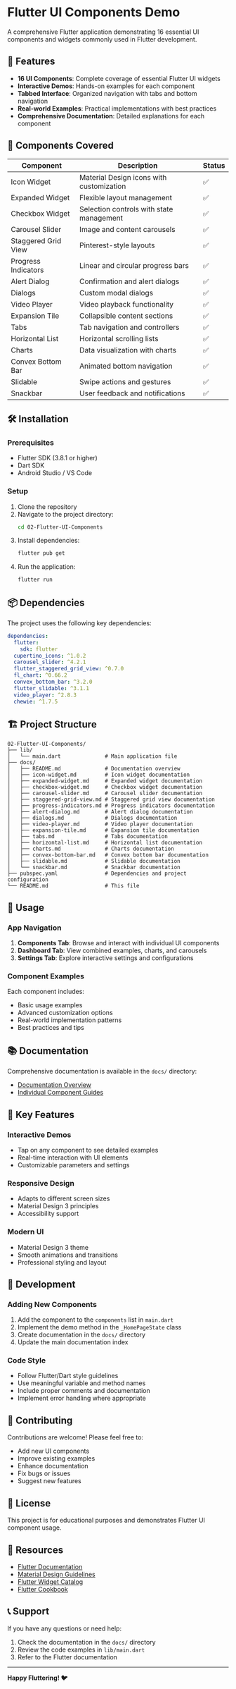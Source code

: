 # Flutter UI Components Demo

A comprehensive Flutter application demonstrating 16 essential UI components and widgets commonly used in Flutter development.

## 🚀 Features

- **16 UI Components**: Complete coverage of essential Flutter UI widgets
- **Interactive Demos**: Hands-on examples for each component
- **Tabbed Interface**: Organized navigation with tabs and bottom navigation
- **Real-world Examples**: Practical implementations with best practices
- **Comprehensive Documentation**: Detailed explanations for each component

## 📱 Components Covered

| Component | Description | Status |
|-----------|-------------|--------|
| Icon Widget | Material Design icons with customization | ✅ |
| Expanded Widget | Flexible layout management | ✅ |
| Checkbox Widget | Selection controls with state management | ✅ |
| Carousel Slider | Image and content carousels | ✅ |
| Staggered Grid View | Pinterest-style layouts | ✅ |
| Progress Indicators | Linear and circular progress bars | ✅ |
| Alert Dialog | Confirmation and alert dialogs | ✅ |
| Dialogs | Custom modal dialogs | ✅ |
| Video Player | Video playback functionality | ✅ |
| Expansion Tile | Collapsible content sections | ✅ |
| Tabs | Tab navigation and controllers | ✅ |
| Horizontal List | Horizontal scrolling lists | ✅ |
| Charts | Data visualization with charts | ✅ |
| Convex Bottom Bar | Animated bottom navigation | ✅ |
| Slidable | Swipe actions and gestures | ✅ |
| Snackbar | User feedback and notifications | ✅ |

## 🛠️ Installation

### Prerequisites

- Flutter SDK (3.8.1 or higher)
- Dart SDK
- Android Studio / VS Code

### Setup

1. Clone the repository
2. Navigate to the project directory:
   ```bash
   cd 02-Flutter-UI-Components
   ```
3. Install dependencies:
   ```bash
   flutter pub get
   ```
4. Run the application:
   ```bash
   flutter run
   ```

## 📦 Dependencies

The project uses the following key dependencies:

```yaml
dependencies:
  flutter:
    sdk: flutter
  cupertino_icons: ^1.0.2
  carousel_slider: ^4.2.1
  flutter_staggered_grid_view: ^0.7.0
  fl_chart: ^0.66.2
  convex_bottom_bar: ^3.2.0
  flutter_slidable: ^3.1.1
  video_player: ^2.8.3
  chewie: ^1.7.5
```

## 🏗️ Project Structure

```
02-Flutter-UI-Components/
├── lib/
│   └── main.dart              # Main application file
├── docs/
│   ├── README.md              # Documentation overview
│   ├── icon-widget.md         # Icon widget documentation
│   ├── expanded-widget.md     # Expanded widget documentation
│   ├── checkbox-widget.md     # Checkbox widget documentation
│   ├── carousel-slider.md     # Carousel slider documentation
│   ├── staggered-grid-view.md # Staggered grid view documentation
│   ├── progress-indicators.md # Progress indicators documentation
│   ├── alert-dialog.md        # Alert dialog documentation
│   ├── dialogs.md             # Dialogs documentation
│   ├── video-player.md        # Video player documentation
│   ├── expansion-tile.md      # Expansion tile documentation
│   ├── tabs.md                # Tabs documentation
│   ├── horizontal-list.md     # Horizontal list documentation
│   ├── charts.md              # Charts documentation
│   ├── convex-bottom-bar.md   # Convex bottom bar documentation
│   ├── slidable.md            # Slidable documentation
│   └── snackbar.md            # Snackbar documentation
├── pubspec.yaml               # Dependencies and project configuration
└── README.md                  # This file
```

## 🎯 Usage

### App Navigation

1. **Components Tab**: Browse and interact with individual UI components
2. **Dashboard Tab**: View combined examples, charts, and carousels
3. **Settings Tab**: Explore interactive settings and configurations

### Component Examples

Each component includes:
- Basic usage examples
- Advanced customization options
- Real-world implementation patterns
- Best practices and tips

## 📚 Documentation

Comprehensive documentation is available in the `docs/` directory:

- [Documentation Overview](docs/README.md)
- [Individual Component Guides](docs/)

## 🎨 Key Features

### Interactive Demos
- Tap on any component to see detailed examples
- Real-time interaction with UI elements
- Customizable parameters and settings

### Responsive Design
- Adapts to different screen sizes
- Material Design 3 principles
- Accessibility support

### Modern UI
- Material Design 3 theme
- Smooth animations and transitions
- Professional styling and layout

## 🔧 Development

### Adding New Components

1. Add the component to the `components` list in `main.dart`
2. Implement the demo method in the `_HomePageState` class
3. Create documentation in the `docs/` directory
4. Update the main documentation index

### Code Style

- Follow Flutter/Dart style guidelines
- Use meaningful variable and method names
- Include proper comments and documentation
- Implement error handling where appropriate

## 🤝 Contributing

Contributions are welcome! Please feel free to:

- Add new UI components
- Improve existing examples
- Enhance documentation
- Fix bugs or issues
- Suggest new features

## 📄 License

This project is for educational purposes and demonstrates Flutter UI component usage.

## 🔗 Resources

- [Flutter Documentation](https://flutter.dev/docs)
- [Material Design Guidelines](https://material.io/design)
- [Flutter Widget Catalog](https://flutter.dev/docs/development/ui/widgets)
- [Flutter Cookbook](https://flutter.dev/docs/cookbook)

## 📞 Support

If you have any questions or need help:

1. Check the documentation in the `docs/` directory
2. Review the code examples in `lib/main.dart`
3. Refer to the Flutter documentation

---

**Happy Fluttering! 🐦**


